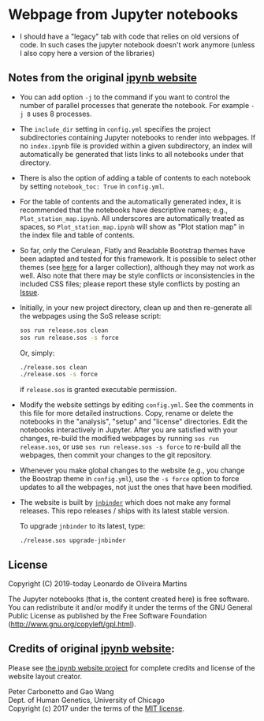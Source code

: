 # Webpage from Jupyter notebooks

* I should have a "legacy" tab with code that relies on old versions of code.
In such cases the jupyter notebook doesn't work anymore (unless I also copy here a version of the libraries)

## Notes from the original [ipynb website](https://stephenslab.github.io/ipynb-website)

+ You can add option `-j` to the command if you want to control the 
  number of parallel processes that generate the notebook. For example
  `-j 8` uses 8 processes.

+ The `include_dir` setting in `config.yml` specifies the project
  subdirectories containing Jupyter notebooks to render into
  webpages. If no `index.ipynb` file is provided within a given
  subdirectory, an index will automatically be generated that lists
  links to all notebooks under that directory.

+ There is also the option of adding a table of contents to each
  notebook by setting `notebook_toc: True` in `config.yml`.

+ For the table of contents and the automatically generated index, it
  is recommended that the notebooks have descriptive names; e.g.,
  `Plot_station_map.ipynb`. All underscores are automatically treated
  as spaces, so `Plot_station_map.ipynb` will show as "Plot station
  map" in the index file and table of contents.

+ So far, only the Cerulean, Flatly and Readable Bootstrap themes have
  been adapted and tested for this framework. It is possible to select
  other themes (see [here](https://bootswatch.com) for a larger
  collection), although they may not work as well. Also note that
  there may be style conflicts or inconsistencies in the included CSS
  files; please report these style conflicts by posting an
  [Issue](https://github.com/stephenslab/ipynb-website/issues).

+ Initially, in your new project directory, clean up and then re-generate all the webpages using the SoS release script:

   ```bash
   sos run release.sos clean
   sos run release.sos -s force
   ```

   Or, simply:

   ```bash
   ./release.sos clean
   ./release.sos -s force
   ```
   if `release.sos` is granted executable permission.

+ Modify the website settings by editing `config.yml`. See the
  comments in this file for more detailed instructions. 
  Copy, rename or delete the notebooks in the "analysis", "setup"
  and "license" directories. Edit the notebooks interactively in Jupyter.
  After you are satisfied with your changes, re-build the modified
  webpages by running `sos run release.sos`, or use
  `sos run release.sos -s force` to re-build all the webpages,
  then commit your changes to the git repository.

+ Whenever you make global changes to the website (e.g., you change
  the Boostrap theme in `config.yml`), use the `-s force` option to force
  updates to all the webpages, not just the ones that have been modified.

+ The website is built by [`jnbinder`](https://github.com/vatlab/jnbinder)
  which does not make any formal releases. This repo releases / ships with
  its latest stable version.
  
  To upgrade `jnbinder` to its latest, type:
  ```
  ./release.sos upgrade-jnbinder
  ```
## License
Copyright (C) 2019-today Leonardo de Oliveira Martins

The Jupyter notebooks (that is, the content created here) is free software.
You can redistribute it and/or modify it under the terms of the GNU General Public License as published by the Free Software Foundation (http://www.gnu.org/copyleft/gpl.html).

## Credits of original [ipynb website](https://stephenslab.github.io/ipynb-website):
Please see [the ipynb website project](https://github.com/stephenslab/ipynb-website#credits) for complete credits and
license of the website layout creator. 

Peter Carbonetto and Gao Wang<br>
Dept. of Human Genetics, University of Chicago<br>
Copyright (c) 2017 under the terms of the [MIT license](https://opensource.org/licenses/MIT).
